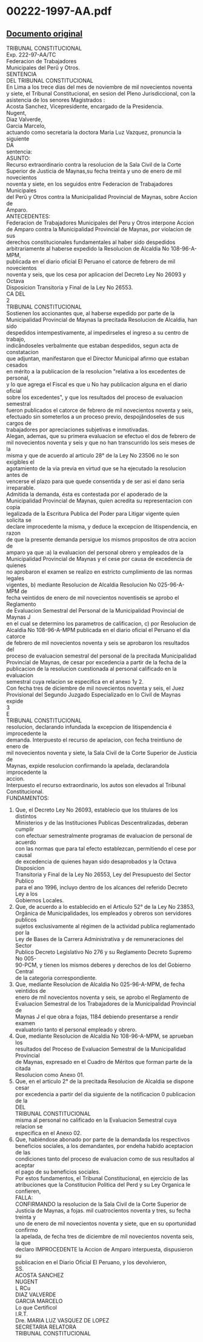 
00222-1997-AA.pdf
=================
  
[Documento original](https://tc.gob.pe/jurisprudencia/1997/00222-1997-AA.pdf)  
---  
TRIBUNAL CONSTITUCIONAL  
Exp. 222-97-AA/TC  
Federacion de Trabajadores  
Municipales del Perû y Otros.  
SENTENCIA  
DEL TRIBUNAL CONSTITUCIONAL  
En Lima a los trece dias del mes de noviembre de mil novecientos noventa  
y siete, el Tribunal Constitucional, en sesion del Pleno Jurisdiccional, con la  
asistencia de los senores Magistrados :  
Acosta Sanchez, Vicepresidente, encargado de la Presidencia.  
Nugent,  
Diaz Valverde,  
Garcia Marcelo,  
actuando como secretaria la doctora Maria Luz Vazquez, pronuncia la siguiente  
DA  
sentencia:  
ASUNTO:  
Recurso extraordinario contra la resolucion de la Sala Civil de la Corte  
Superior de Justicia de Maynas,su fecha treinta y uno de enero de mil novecientos  
noventa y siete, en los seguidos entre Federacion de Trabajadores Municipales  
del Perû y Otros contra la Municipalidad Provincial de Maynas, sobre Accion de  
Amparo.  
ANTECEDENTES:  
Federacion de Trabajadores Municipales del Peru y Otros interpone Accion  
de Amparo contra la Municipalidad Provincial de Maynas, por violacion de sus  
derechos constitucionales fundamentales al haber sido despedidos  
arbitrariamente al haberse expedido la Resolucion de Alcaldia No 108-96-A-MPM,  
publicada en el diario oficial El Peruano el catorce de febrero de mil novecientos  
noventa y seis, que los cesa por aplicacion del Decreto Ley No 26093 y Octava  
Disposicion Transitoria y Final de la Ley No 26553.  
CA DEL  
2  
TRIBUNAL CONSTITUCIONAL  
Sostienen los accionantes que, al haberse expedido por parte de la  
Municipalidad Provincial de Maynas la precitada Resolucion de Alcaldia, han sido  
despedidos intempestivamente, al impedirseles el ingreso a su centro de trabajo,  
indicândoseles verbalmente que estaban despedidos, segun acta de constatacion  
que adjuntan, manifestaron que el Director Municipal afirmo que estaban cesados  
en mérito a la publicacion de la resolucion "relativa a los excedentes de personal,  
y lo que agrega el Fiscal es que u No hay publicacion alguna en el diario oficial  
sobre los excedentes", y que los resultados del proceso de evaluacion semestral  
fueron publicados el catorce de febrero de mil novecientos noventa y seis,  
efectuado sin someterlos a un proceso previo, despojândoseles de sus cargos de  
trabajadores por apreciaciones subjetivas e inmotivadas.  
Alegan, ademas, que su primera evaluacion se efectuo el dos de febrero de  
mil novecientos noventa y seis y que no han transcurrido los seis meses de la  
misma y que de acuerdo al articulo 28° de la Ley No 23506 no le son exigibles el  
agotamiento de la via previa en virtud que se ha ejecutado la resolucion antes de  
vencerse el plazo para que quede consentida y de ser asi el dano seria  
irreparable.  
Admitida la demanda, ésta es contestada por el apoderado de la  
Municipalidad Provincial de Maynas, quien acredita su representacion con copia  
legalizada de la Escritura Publica del Poder para Litigar vigente quien solicita se  
declare improcedente la misma, y deduce la excepcion de litispendencia, en razon  
de que la presente demanda persigue los mismos propositos de otra accion de  
amparo ya que :a) la evaluacion del personal obrero y empleados de la  
Municipalidad Provincial de Maynas y el cese por causa de excedencia de quienes  
no aprobaron el examen se realizo en estricto cumplimiento de las normas legales  
vigentes, b) mediante Resolucion de Alcaldia Resolucion No 025-96-A-MPM de  
fecha veintidos de enero de mil novecientos noventiséis se aprobo el Reglamento  
de Evaluacion Semestral del Personal de la Municipalidad Provincial de Maynas J  
en el cual se determino los parametros de calificacion, c) por Resolucion de  
Alcaldia No 108-96-A-MPM publicada en el diario oficial el Peruano el dia catorce  
de febrero de mil novecientos noventa y seis se aprobaron los resultados del  
proceso de evaluacion semestral del personal de la precitada Municipalidad  
Provincial de Maynas, de cesar por excedencia a partir de la fecha de la  
publicacion de la resolucion cuestionada al personal calificado en la evaluacion  
semestral cuya relacion se especifica en el anexo 1y 2.  
Con fecha tres de diciembre de mil novecientos noventa y seis, el Juez  
Provisional del Segundo Juzgado Especializado en lo Civil de Maynas expide  
3  
E  
TRIBUNAL CONSTITUCIONAL  
resolucion, declarando infundada la excepcion de litispendencia é improcedente la  
demanda. Interpuesto el recurso de apelacion, con fecha treintiuno de enero de  
mil novecientos noventa y siete, la Sala Civil de la Corte Superior de Justicia de  
Maynas, expide resolucion confirmando la apelada, declarandola improcedente la  
accion.  
Interpuesto el recurso extraordinario, los autos son elevados al Tribunal  
Constitucional.  
FUNDAMENTOS:  
1. Que, el Decreto Ley No 26093, establecio que los titulares de los distintos  
Ministerios y de las Instituciones Publicas Descentralizadas, deberan cumplir  
con efectuar semestralmente programas de evaluacion de personal de acuerdo  
con las normas que para tal efecto establezcan, permitiendo el cese por causal  
de excedencia de quienes hayan sido desaprobados y la Octava Disposicion  
Transitoria y Final de la Ley No 26553, Ley del Presupuesto del Sector Publico  
para el ano 1996, incluyo dentro de los alcances del referido Decreto Ley a los  
Gobiernos Locales.  
2. Que, de acuerdo a lo establecido en el Articulo 52° de la Ley No 23853,  
Orgânica de Municipalidades, los empleados y obreros son servidores publicos  
sujetos exclusivamente al régimen de la actividad publica reglamentado por la  
Ley de Bases de la Carrera Administrativa y de remuneraciones del Sector  
Publico Decreto Legislativo No 276 y su Reglamento Decreto Supremo No 005-  
90-PCM, y tienen los mismos deberes y derechos de los del Gobierno Central  
de la categoria correspondiente.  
3. Que, mediante Resolucion de Alcaldia No 025-96-A-MPM, de fecha veintidos de  
enero de mil novecientos noventa y seis, se aprobo el Reglamento de  
Evaluacion Semestral de los Trabajadores de la Municipalidad Provincial de  
Maynas J el que obra a fojas, 1184 debiendo presentarse a rendir examen  
evaluatorio tanto el personal empleado y obrero.  
4. Que, mediante Resolucion de Alcaldia No 108-96-A-MPM, se aprueban los  
resultados del Proceso de Evaluacion Semestral de la Municipalidad Provincial  
de Maynas, expresado en el Cuadro de Méritos que forman parte de la citada  
Resolucion como Anexo 01.  
5. Que, en el articulo 2° de la precitada Resolucion de Alcaldia se dispone cesar  
por excedencia a partir del dia siguiente de la notificacion 0 publicacion de la  
DEL  
TRIBUNAL CONSTITUCIONAL  
misma al personal no calificado en la Evaluacion Semestral cuya relacion se  
especifica en el Anexo 02.  
6. Que, habiéndose abonado por parte de la demandada los respectivos  
beneficios sociales, a los demandantes, por endeha habido aceptacion de las  
condiciones tanto del proceso de evaluacion como de sus resultados al aceptar  
el pago de su beneficios sociales.  
Por estos fundamentos, el Tribunal Constitucional, en ejercicio de las  
atribuciones que la Constitucion Politica del Perd y su Ley Organica le confieren,  
FALLA:  
CONFIRMANDO la resolucion de la Sala Civil de la Corte Superior de  
Justicia de Maynas, a fojas. mil cuatrocientos noventa y tres, su fecha treinta y  
uno de enero de mil novecientos noventa y siete, que en su oportunidad confirmo  
la apelada, de fecha tres de diciembre de mil novecientos noventa seis, la que  
declaro IMPROCEDENTE la Accion de Amparo interpuesta, dispusieron su  
publicacion en el Diario Oficial El Peruano, y los devolvieron,  
SS.  
ACOSTA SANCHEZ  
NUGENT  
L RCu  
DIAZ VALVERDE  
GARCIA MARCELO  
Lo que Certificol  
I.R.T.  
Dre. MARIA LUZ VASQUEZ DE LOPEZ  
SECRETARIA RELATORA  
TRIBUNAL CONSTITUCIONAL